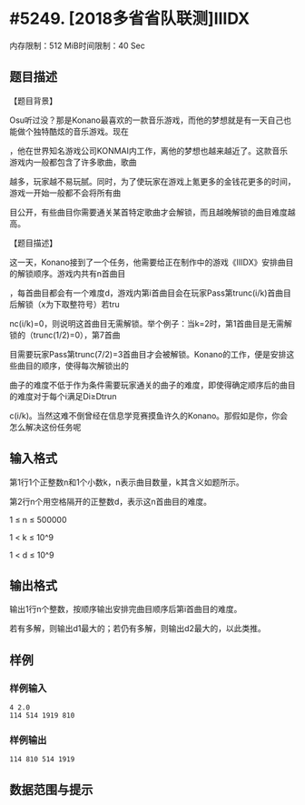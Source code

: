 # #5249. [2018多省省队联测]IIIDX

内存限制：512 MiB时间限制：40 Sec

## 题目描述

【题目背景】

Osu听过没？那是Konano最喜欢的一款音乐游戏，而他的梦想就是有一天自己也能做个独特酷炫的音乐游戏。现在

，他在世界知名游戏公司KONMAI内工作，离他的梦想也越来越近了。这款音乐游戏内一般都包含了许多歌曲，歌曲

越多，玩家越不易玩腻。同时，为了使玩家在游戏上氪更多的金钱花更多的时间，游戏一开始一般都不会将所有曲

目公开，有些曲目你需要通关某首特定歌曲才会解锁，而且越晚解锁的曲目难度越高。

【题目描述】

这一天，Konano接到了一个任务，他需要给正在制作中的游戏《IIIDX》安排曲目的解锁顺序。游戏内共有n首曲目

，每首曲目都会有一个难度d，游戏内第i首曲目会在玩家Pass第trunc(i/k)首曲目后解锁（x为下取整符号）若tru

nc(i/k)=0，则说明这首曲目无需解锁。举个例子：当k=2时，第1首曲目是无需解锁的（trunc(1/2)=0），第7首曲

目需要玩家Pass第trunc(7/2)=3首曲目才会被解锁。Konano的工作，便是安排这些曲目的顺序，使得每次解锁出的

曲子的难度不低于作为条件需要玩家通关的曲子的难度，即使得确定顺序后的曲目的难度对于每个i满足Di&ge;Dtrun

c(i/k)。当然这难不倒曾经在信息学竞赛摸鱼许久的Konano。那假如是你，你会怎么解决这份任务呢

## 输入格式

第1行1个正整数n和1个小数k，n表示曲目数量，k其含义如题所示。

第2行n个用空格隔开的正整数d，表示这n首曲目的难度。

1 &le; n &le; 500000

1 < k &le; 10^9

1 < d &le; 10^9

## 输出格式

输出1行n个整数，按顺序输出安排完曲目顺序后第i首曲目的难度。

若有多解，则输出d1最大的；若仍有多解，则输出d2最大的，以此类推。

## 样例

### 样例输入

    
    4 2.0
    114 514 1919 810
    
    

### 样例输出

    
    114 810 514 1919
    

## 数据范围与提示
